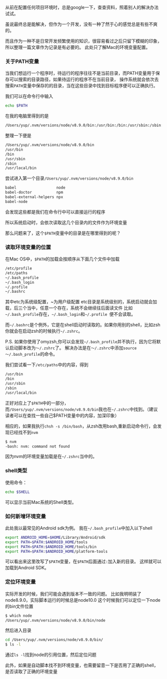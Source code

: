从前在配置任何项目环境时，总是google一下，查查资料，照着别人的解决办法试试。

虽说最终总是能解决，但作为一个开发，没有一种了然于心的感觉总是有些不爽的。

而且作为一种不是日常开发频繁使用的知识，很容易看过之后只留下模糊的印象，所以整理一篇文章作为记录是有必要的。
此处只了解Mac的环境变量配置。




### 关于PATH变量
当我们想运行一个程序时，待运行的程序往往不是当前目录，而PATH变量用于保存可以搜索的目录路径，如果待运行的程序不在当前目录，
操作系统就会依次去搜索`PATH`变量中保存的的目录，当在这些目录中找到目标程序便可以正确执行。

我们可以在命令行中输入
```bash
echo $PATH
```
在我的电脑里得到的是
```bash
/Users/yup/.nvm/versions/node/v8.9.0/bin:/usr/bin:/bin:/usr/sbin:/sbin:/usr/local/bin
```
整理一下便是
```bash
/Users/yup/.nvm/versions/node/v8.9.0/bin
/usr/bin
/bin
/usr/sbin
/sbin
/usr/local/bin
```
尝试进入第一个目录`/Users/yup/.nvm/versions/node/v8.9.0/bin`
```bash
babel                  node
babel-doctor           npm
babel-external-helpers npx
babel-node
```
会发现这些都是我们在命令行中可以直接运行的程序

所以系统启动时，会依次读取这几个目录内的文件作为环境变量

那么问题来了，这个`$PATH`变量中的目录是在哪里得到的呢？

### 读取环境变量的位置
在Mac OS中，`$PATH`的加载会按顺序从下面几个文件中加载
```bash
/etc/profile
/etc/paths
~/.bash_profile 
~/.bash_login 
~/.profile 
~/.bashrc
```
其中etc为系统级配置，~为用户级配置
etc目录是系统级别的，系统启动就会加载，后三个当中，任意一个存在，系统不会继续往后面读文件
比如`~/.bash_profile`存在，`~/.bash_login`和`~/.profile `便不会读取。

而`~/.bashrc`是个例外，它是在shell启动时读取的。如果你用别的shell，比如zsh
你就会在启动zsh的时候执行`~/.zshrc`。

P.S. 如果你使用了omyzsh,你可以会发现`~/.bash_profile`并不执行，因为它将默认启动脚本改为`～/.zshrc`了。
解决办法是在`～/.zshrc`中添加`source ～/.bash_profile`的命令。

我们尝试看一下`/etc/paths`中的内容，得到
```bash
/usr/bin
/bin
/usr/sbin
/sbin
/usr/local/bin
```
正好对应上了`$PATH`中的一部分，
而`/Users/yup/.nvm/versions/node/v8.9.0/bin`我也在`~/.zshrc`中找到。（建议读者可以在查找一些自己$PATH变量中的内容，加深印象）

相应的，如果我执行`chsh -s /bin/bash`，从zsh改用bash,重新启动命令行，会发现已经找不到`nvm`
```bash
$ nvm
-bash: nvm: command not found
```
因为nvm的环境变量加载是在`~/.zshrc`当中的。

### shell类型
使用命令：
```bash
echo $SHELL
```
可以显示当前Mac系统的Shell类型。

### 如何新增环境变量
此处我以最常见的Android sdk为例。
我在`~/.bash_profile`中加入以下shell
```bash
export ANDROID_HOME=$HOME/Library/Android/sdk
export PATH=$PATH:$ANDROID_HOME/tools
export PATH=$PATH:$ANDROID_HOME/tools/bin
export PATH=$PATH:$ANDROID_HOME/platform-tools
```
可以看出来这里改写了`$PATH`变量，在`$PATH`后面通过`:`加入新的目录。
这样就可以加载到Android SDK。

### 定位环境变量
实际开发的时候，我们可能会遇到版本不一致的问题。
比如我明明装了node8.9.0，实际脚本运行的时候总是node10.0
这个时候我们可以定位一下node的bin文件位置
```bash
$ which node
/Users/yup/.nvm/versions/node/v8.9.0/bin/node
```
然后进入目录
```bash
cd /Users/yup/.nvm/versions/node/v8.9.0/bin/
$ ls -l
```
通过`ls -l`找到node的引用位置，然后定位问题

此外，如果是自动脚本找不到环境变量，也需要留意一下是否用了正确的shell，是否读取了正确的环境变量

